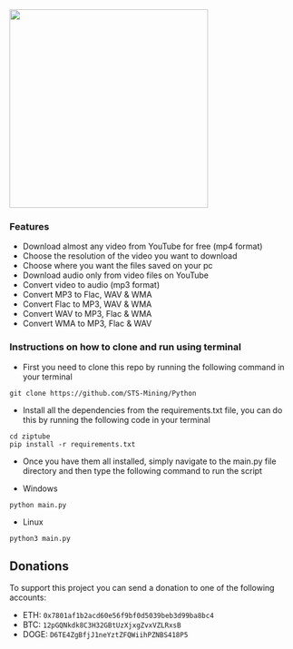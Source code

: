 <img src="https://github.com/STS-Mining/Python/blob/main/ziptube/assets/images/logo.png" width="350">

### Features

- Download almost any video from YouTube for free (mp4 format)
- Choose the resolution of the video you want to download
- Choose where you want the files saved on your pc
- Download audio only from video files on YouTube
- Convert video to audio (mp3 format)
- Convert MP3 to Flac, WAV & WMA
- Convert Flac to MP3, WAV & WMA
- Convert WAV to MP3, Flac & WMA
- Convert WMA to MP3, Flac & WAV

### Instructions on how to clone and run using terminal

- First you need to clone this repo by running the following command in your terminal

```console
git clone https://github.com/STS-Mining/Python
```

- Install all the dependencies from the requirements.txt file, you can do this by running the following code in your terminal

```console
cd ziptube
pip install -r requirements.txt
```

- Once you have them all installed, simply navigate to the main.py file directory and then type the following command to run the script

- Windows

```console
python main.py
```

- Linux

```console
python3 main.py
```

## Donations

To support this project you can send a donation to one of the following accounts:

- ETH: `0x7801af1b2acd60e56f9bf0d5039beb3d99ba8bc4`
- BTC: `12pGQNkdk8C3H32GBtUzXjxgZvxVZLRxsB`
- DOGE: `D6TE4ZgBfjJ1neYztZFQWiihPZNBS418P5`
